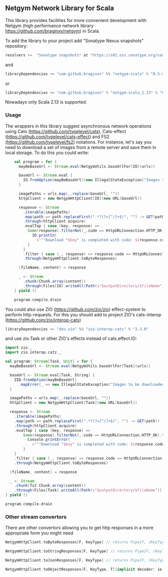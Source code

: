 
## Netgym Network Library for Scala
This library provides facilities for more convenient development with Netgym (high performance network library https://github.com/braginxv/netgym) in Scala.

To add the library to your project add "Sonatype Nexus snapshots" repository:
```sbt
resolvers +=  "Sonatype snapshots" at "https://s01.oss.sonatype.org/content/repositories/snapshots/"
```
and
```sbt
libraryDependencies += "com.github.braginxv" %% "netgym-scala" % "0.5-SNAPSHOT"
```
or
```sbt
libraryDependencies += "com.github.braginxv" % "netgym-scala_2.13" % "0.5-SNAPSHOT"
```
Nowadays only Scala 2.13 is supported.

### Usage
The wrappers in this library suggest asynchronous network operations using Cats (https://github.com/typelevel/cats), Cats-effect (https://github.com/typelevel/cats-effect) and FS2 (https://github.com/typelevel/fs2) notations.
For instance, let's say you need to download a set of images from a remote server and save them in local storage. To do this you could write:

```scala
    val program = for {
      mayBeBaseUrl <- Stream.eval(NetgymUtils.baseUrlFor[IO](urls))

      baseUrl <- Stream.eval {
        IO.fromOption(mayBeBaseUrl)(new IllegalStateException("Images to be downloaded reside on different hosts"))
      }

      imagePaths = urls.map(_.replace(baseUrl, ""))
      httpClient = new NetgymHttpClient[IO](new URL(baseUrl))

      response <- Stream
        .iterable(imagePaths)
        .map(path => path.replaceFirst(".*?(?=[^/]+$)", "") -> GET(path))
        .through(httpClient.acquire)
        .evalTap { case (key, response) =>
          Some(response).filterNot(_.code == HttpURLConnection.HTTP_OK).traverse { response =>
            IO.println(
              s"""Download "$key" is completed with code: ${response.code}. No content for further processing""")
          }
        }
        .filter { case (_, response) => response.code == HttpURLConnection.HTTP_OK }
        .through(NetgymHttpClient.toByteResponses)

      (fileName, content) = response

      _ <- Stream
        .chunk(Chunk.array(content))
        .through(Files[IO].writeAll(Path(s"$outputDirectory/$fileName")))
    } yield ()

    program.compile.drain
```

You could also use ZIO (https://github.com/zio/zio) effect-system to perform http-requests. For this you should add to project ZIO's cats-interop (https://github.com/zio/interop-cats)
```sbt
libraryDependencies += "dev.zio" %% "zio-interop-cats" % "3.3.0"
```
and use zio.Task or other ZIO's effects instead of cats.effect.IO:

```scala
import zio._
import zio.interop.catz._

val program: Stream[Task, Unit] = for {
  mayBeBaseUrl <- Stream.eval(NetgymUtils.baseUrlFor[Task](urls))

  baseUrl <- Stream.eval[Task, String] {
    ZIO.fromOption(mayBeBaseUrl)
      .mapError(_ => new IllegalStateException("Images to be downloaded reside on different hosts"))
  }

  imagePaths = urls.map(_.replace(baseUrl, ""))
  httpClient = new NetgymHttpClient[Task](new URL(baseUrl))

  response <- Stream
    .iterable(imagePaths)
    .map(path => path.replaceFirst(".*?(?=[^/]+$)", "") -> GET(path))
    .through(httpClient.acquire)
    .evalTap { case (key, response) =>
        Some(response).filterNot(_.code == HttpURLConnection.HTTP_OK).traverse { response =>
          Console.printError(
            s"""Download "$key" is completed with code: ${response.code}. No content for further processing""")
        }
    }
    .filter { case (_, response) => response.code == HttpURLConnection.HTTP_OK }
    .through(NetgymHttpClient.toByteResponses)

  (fileName, content) = response

  _ <- Stream
    .chunk(fs2.Chunk.array(content))
    .through(Files[Task].writeAll(Path(s"$outputDirectory/$fileName")))
} yield ()

program.compile.drain
```

### Other stream convertors

There are other convertors allowing you to get http responses in a more appropriate form you might need

```scala
NetgymHttpClient.toByteResponses[F, KeyType] // returns Pipe[F, (KeyType, HttpResponse), (KeyType, Array[Byte])]

NetgymHttpClient.toStringResponses[F, KeyType] // returns Pipe[F, (KeyType, HttpResponse), (KeyType, String)]

NetgymHttpClient.toJsonResponses[F, KeyType] // returns Pipe[F, (KeyType, HttpResponse), (KeyType, Json)]

NetgymHttpClient.toObjectResponses[F, KeyType, T](implicit decoder: io.circe.Decoder[T]) // returns Pipe[F, (KeyType, HttpResponse), (KeyType, T)]
```
